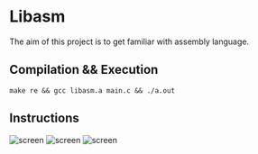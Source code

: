 # Libasm

The aim of this project is to get familiar with assembly language.

## Compilation && Execution

```
make re && gcc libasm.a main.c && ./a.out
```

## Instructions

![screen](https://github.com/AlexDos-42/img/blob/master/Screen%20Shot%202020-02-17%20at%2012.58.02%20PM.png?raw=true)
![screen](https://github.com/AlexDos-42/img/blob/master/Screen%20Shot%202020-02-17%20at%201.13.54%20PM.png?raw=true)
![screen](https://github.com/AlexDos-42/img/blob/master/Screen%20Shot%202020-02-17%20at%201.13.10%20PM.png?raw=true)
